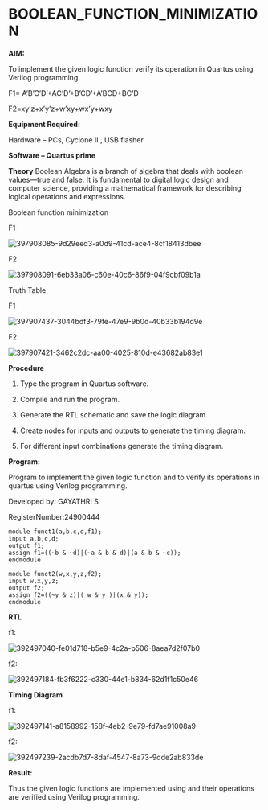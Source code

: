 # BOOLEAN_FUNCTION_MINIMIZATION

**AIM:**

To implement the given logic function verify its operation in Quartus using Verilog programming.

F1= A’B’C’D’+AC’D’+B’CD’+A’BCD+BC’D 

F2=xy’z+x’y’z+w’xy+wx’y+wxy

**Equipment Required:**

Hardware – PCs, Cyclone II , USB flasher

**Software – Quartus prime**

**Theory**
Boolean Algebra is a branch of algebra that deals with boolean values—true and false. It is fundamental to digital logic design and computer science, providing a mathematical framework for describing logical operations and expressions.

Boolean function minimization

F1

![397908085-9d29eed3-a0d9-41cd-ace4-8cf18413dbee](https://github.com/user-attachments/assets/30514b1a-ecf7-410a-9437-2bb84490eb1c)

F2

![397908091-6eb33a06-c60e-40c6-86f9-04f9cbf09b1a](https://github.com/user-attachments/assets/b2a06237-8c43-4d78-9f5a-ed219e641e69)

Truth Table


F1

![397907437-3044bdf3-79fe-47e9-9b0d-40b33b194d9e](https://github.com/user-attachments/assets/28431796-62a1-4e60-8d5e-5a64ed6c6357)

F2

![397907421-3462c2dc-aa00-4025-810d-e43682ab83e1](https://github.com/user-attachments/assets/1ebb074e-72cd-4981-b252-b163ff3d8757)


**Procedure**

1.	Type the program in Quartus software.

2.	Compile and run the program.

3.	Generate the RTL schematic and save the logic diagram.

4.	Create nodes for inputs and outputs to generate the timing diagram.

5.	For different input combinations generate the timing diagram.


**Program:**


Program to implement the given logic function and to verify its operations in quartus using Verilog programming.

Developed by: GAYATHRI S 

RegisterNumber:24900444

```
module funct1(a,b,c,d,f1);
input a,b,c,d;
output f1;
assign f1=((~b & ~d)|(~a & b & d)|(a & b & ~c));
endmodule
```
```
module funct2(w,x,y,z,f2);
input w,x,y,z;
output f2;
assign f2=((~y & z)|( w & y )|(x & y));
endmodule
```
**RTL**

f1:

![392497040-fe01d718-b5e9-4c2a-b506-8aea7d2f07b0](https://github.com/user-attachments/assets/eba320a7-0de4-422f-8d45-bffc000dfca7)


f2:


![392497184-fb3f6222-c330-44e1-b834-62d1f1c50e46](https://github.com/user-attachments/assets/0c273d86-5747-463c-8c5f-cfcc7869ce0b)

**Timing Diagram**

f1:


![392497141-a8158992-158f-4eb2-9e79-fd7ae91008a9](https://github.com/user-attachments/assets/8db38b61-2d88-483e-9c0d-f94b0137e1aa)

f2:


![392497239-2acdb7d7-8daf-4547-8a73-9dde2ab833de](https://github.com/user-attachments/assets/f42f674e-a8e4-4431-bd15-8c461e14eec6)


**Result:**

Thus the given logic functions are implemented using and their operations are verified using Verilog programming.

